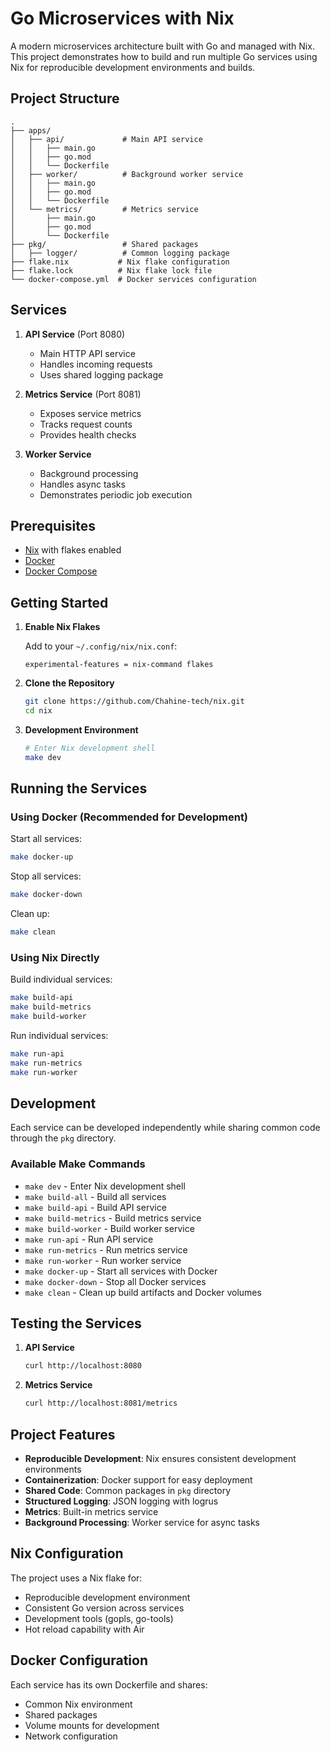 # Go Microservices with Nix

A modern microservices architecture built with Go and managed with Nix. This project demonstrates how to build and run multiple Go services using Nix for reproducible development environments and builds.

## Project Structure

```
.
├── apps/
│   ├── api/             # Main API service
│   │   ├── main.go
│   │   ├── go.mod
│   │   └── Dockerfile
│   ├── worker/          # Background worker service
│   │   ├── main.go
│   │   ├── go.mod
│   │   └── Dockerfile
│   └── metrics/         # Metrics service
│       ├── main.go
│       ├── go.mod
│       └── Dockerfile
├── pkg/                 # Shared packages
│   ├── logger/          # Common logging package
├── flake.nix           # Nix flake configuration
├── flake.lock          # Nix flake lock file
└── docker-compose.yml  # Docker services configuration
```

## Services

1. **API Service** (Port 8080)
   - Main HTTP API service
   - Handles incoming requests
   - Uses shared logging package

2. **Metrics Service** (Port 8081)
   - Exposes service metrics
   - Tracks request counts
   - Provides health checks

3. **Worker Service**
   - Background processing
   - Handles async tasks
   - Demonstrates periodic job execution

## Prerequisites

- [Nix](https://nixos.org/download.html) with flakes enabled
- [Docker](https://docs.docker.com/get-docker/)
- [Docker Compose](https://docs.docker.com/compose/install/)

## Getting Started

1. **Enable Nix Flakes**

   Add to your `~/.config/nix/nix.conf`:
   ```
   experimental-features = nix-command flakes
   ```

2. **Clone the Repository**
   ```bash
   git clone https://github.com/Chahine-tech/nix.git
   cd nix
   ```

3. **Development Environment**
   ```bash
   # Enter Nix development shell
   make dev
   ```

## Running the Services

### Using Docker (Recommended for Development)

Start all services:
```bash
make docker-up
```

Stop all services:
```bash
make docker-down
```

Clean up:
```bash
make clean
```

### Using Nix Directly

Build individual services:
```bash
make build-api
make build-metrics
make build-worker
```

Run individual services:
```bash
make run-api
make run-metrics
make run-worker
```

## Development

Each service can be developed independently while sharing common code through the `pkg` directory.

### Available Make Commands

- `make dev` - Enter Nix development shell
- `make build-all` - Build all services
- `make build-api` - Build API service
- `make build-metrics` - Build metrics service
- `make build-worker` - Build worker service
- `make run-api` - Run API service
- `make run-metrics` - Run metrics service
- `make run-worker` - Run worker service
- `make docker-up` - Start all services with Docker
- `make docker-down` - Stop all Docker services
- `make clean` - Clean up build artifacts and Docker volumes

## Testing the Services

1. **API Service**
   ```bash
   curl http://localhost:8080
   ```

2. **Metrics Service**
   ```bash
   curl http://localhost:8081/metrics
   ```

## Project Features

- **Reproducible Development**: Nix ensures consistent development environments
- **Containerization**: Docker support for easy deployment
- **Shared Code**: Common packages in `pkg` directory
- **Structured Logging**: JSON logging with logrus
- **Metrics**: Built-in metrics service
- **Background Processing**: Worker service for async tasks

## Nix Configuration

The project uses a Nix flake for:
- Reproducible development environment
- Consistent Go version across services
- Development tools (gopls, go-tools)
- Hot reload capability with Air

## Docker Configuration

Each service has its own Dockerfile and shares:
- Common Nix environment
- Shared packages
- Volume mounts for development
- Network configuration

